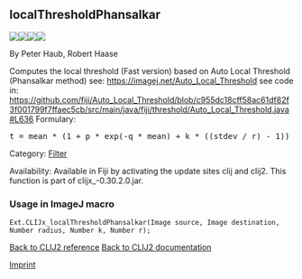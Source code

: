 ## localThresholdPhansalkar
<img src="images/mini_empty_logo.png"/><img src="images/mini_empty_logo.png"/><img src="images/mini_clijx_logo.png"/><img src="images/mini_empty_logo.png"/>

By Peter Haub, Robert Haase

Computes the local threshold (Fast version) based on 
 Auto Local Threshold (Phansalkar method) see: https://imagej.net/Auto_Local_Threshold 
 see code in: 
 https://github.com/fiji/Auto_Local_Threshold/blob/c955dc18cff58ac61df82f3f001799f7ffaec5cb/src/main/java/fiji/threshold/Auto_Local_Threshold.java#L636 
 Formulary: 
<pre>t = mean * (1 + p * exp(-q * mean) + k * ((stdev / r) - 1))</pre>

Category: [Filter](https://clij.github.io/clij2-docs/reference__filter)

Availability: Available in Fiji by activating the update sites clij and clij2.
This function is part of clijx_-0.30.2.0.jar.

### Usage in ImageJ macro
```
Ext.CLIJx_localThresholdPhansalkar(Image source, Image destination, Number radius, Number k, Number r);
```


[Back to CLIJ2 reference](https://clij.github.io/clij2-docs/reference)
[Back to CLIJ2 documentation](https://clij.github.io/clij2-docs)

[Imprint](https://clij.github.io/imprint)

